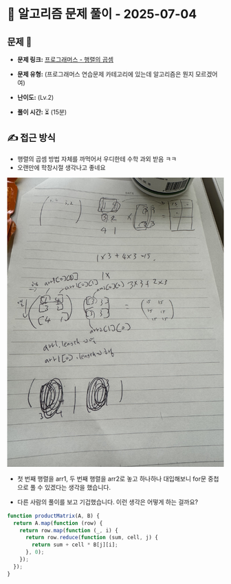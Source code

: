 # 📝 알고리즘 문제 풀이 - 2025-07-04

## 문제 📖

- **문제 링크:** [프로그래머스 - 행렬의 곱셈](https://school.programmers.co.kr/learn/courses/30/lessons/12949)

- **문제 유형:** (프로그래머스 연습문제 카테고리에 있는데 알고리즘은 뭔지 모르겠어여)

- **난이도:** (Lv.2)

- **풀이 시간:** ⏳ (15분)

## ✍ 접근 방식

- 행렬의 곱셈 방법 자체를 까먹어서 우디한테 수학 과외 받음 ㅋㅋ
- 오랜만에 학창시절 생각나고 좋네요

![문제 풀이 과정](IMG_3738.jpg)

- 첫 번째 행렬을 arr1, 두 번째 행렬을 arr2로 놓고 하나하나 대입해보니 for문 중첩으로 풀 수 있겠다는 생각을 했습니다.

- 다른 사람의 풀이를 보고 기겁했습니다. 이런 생각은 어떻게 하는 걸까요?

```js
function productMatrix(A, B) {
  return A.map(function (row) {
    return row.map(function (_, i) {
      return row.reduce(function (sum, cell, j) {
        return sum + cell * B[j][i];
      }, 0);
    });
  });
}
```
